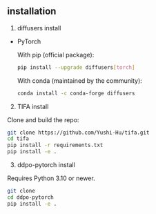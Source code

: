 ## installation
1. diffusers install
* PyTorch
  
  With pip (official package):
  ```bash
  pip install --upgrade diffusers[torch]
  ```
  With conda (maintained by the community):
  ```bash
  conda install -c conda-forge diffusers
  ```
2. TIFA install
   
  Clone and build the repo:
  ```bash
  git clone https://github.com/Yushi-Hu/tifa.git
  cd tifa
  pip install -r requirements.txt
  pip install -e .
  ```
3. ddpo-pytorch install

Requires Python 3.10 or newer.
```bash
git clone 
cd ddpo-pytorch
pip install -e .
